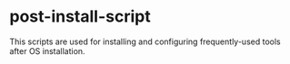 # post-install-script
This scripts are used for installing and configuring frequently-used tools after OS installation.
